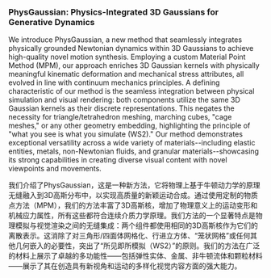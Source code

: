 ### PhysGaussian: Physics-Integrated 3D Gaussians for Generative Dynamics

We introduce PhysGaussian, a new method that seamlessly integrates physically grounded Newtonian dynamics within 3D Gaussians to achieve high-quality novel motion synthesis. Employing a custom Material Point Method (MPM), our approach enriches 3D Gaussian kernels with physically meaningful kinematic deformation and mechanical stress attributes, all evolved in line with continuum mechanics principles. A defining characteristic of our method is the seamless integration between physical simulation and visual rendering: both components utilize the same 3D Gaussian kernels as their discrete representations. This negates the necessity for triangle/tetrahedron meshing, marching cubes, "cage meshes," or any other geometry embedding, highlighting the principle of "what you see is what you simulate (WS2)." Our method demonstrates exceptional versatility across a wide variety of materials--including elastic entities, metals, non-Newtonian fluids, and granular materials--showcasing its strong capabilities in creating diverse visual content with novel viewpoints and movements.

我们介绍了PhysGaussian，这是一种新方法，它将物理上基于牛顿动力学的原理无缝融入到3D高斯分布中，以实现高质量的新颖运动合成。通过使用定制的物质点方法（MPM），我们的方法丰富了3D高斯核，增加了物理意义上的运动变形和机械应力属性，所有这些都符合连续介质力学原理。我们方法的一个显著特点是物理模拟与视觉渲染之间的无缝集成：两个组件都使用相同的3D高斯核作为它们的离散表示。这消除了对三角形/四面体网格化、行进立方体、“笼状网格”或任何其他几何嵌入的必要性，突出了“所见即所模拟（WS2）”的原则。我们的方法在广泛的材料上展示了卓越的多功能性——包括弹性实体、金属、非牛顿流体和颗粒材料——展示了其在创造具有新视角和运动的多样化视觉内容方面的强大能力。
